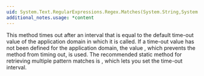```yaml
---
uid: System.Text.RegularExpressions.Regex.Matches(System.String,System.String,System.Text.RegularExpressions.RegexOptions)
additional_notes.usage: *content
---
```


<p>This method times out after an interval that is equal to the default time-out value of the application domain in which it is called. If a time-out value has not been defined for the application domain, the value <xref href="System.Text.RegularExpressions.Regex.InfiniteMatchTimeout"></xref>, which prevents the method from timing out, is used. The recommended static method for retrieving multiple pattern matches is <xref href="System.Text.RegularExpressions.Regex.Matches(System.String,System.String,System.Text.RegularExpressions.RegexOptions,System.TimeSpan)"></xref>, which lets you set the time-out interval.</p>


